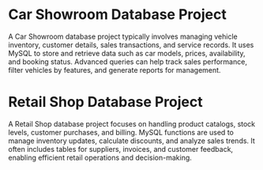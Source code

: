 # Car Showroom Database Project

A Car Showroom database project typically involves managing vehicle inventory, customer details, sales transactions, and service records. It uses MySQL to store and retrieve data such as car models, prices, availability, and booking status. Advanced queries can help track sales performance, filter vehicles by features, and generate reports for management.

# Retail Shop Database Project

A Retail Shop database project focuses on handling product catalogs, stock levels, customer purchases, and billing. MySQL functions are used to manage inventory updates, calculate discounts, and analyze sales trends. It often includes tables for suppliers, invoices, and customer feedback, enabling efficient retail operations and decision-making.
